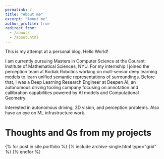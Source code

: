 ```yaml
---
permalink: /
title: "About me"
excerpt: "About me"
author_profile: true
redirect_from: 
  - /about/
  - /about.html
---
```


This is my attempt at a personal blog. Hello World!

I am currently pursuing Masters in Computer Science at the Courant Institute of Mathematical Sciences, NYU. For my internship I joined the perception team at Kodiak Robotics working on mult-sensor deep learning models to learn unified semantic representations of surroundings. Before that, I was a Deep Learning Research Engineer at Deepen AI, an autonomous driving tooling company focusing on annotation and callibration capabilities powered by AI models and Computational Geometry.

Interested in autonomous driving, 3D vision, and perception problems. Also have an eye on ML infrastructure work.

Thoughts and Qs from my projects
=====
{% for post in site.portfolio %}
  {% include archive-single.html type="grid" %}
{% endfor %}